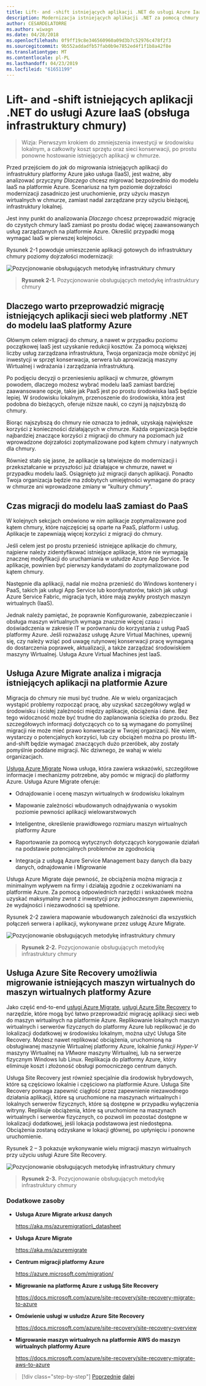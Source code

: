 ```yaml
---
title: Lift- and -shift istniejących aplikacji .NET do usługi Azure IaaS (obsługa infrastruktury chmury)
description: Modernizacja istniejących aplikacji .NET za pomocą chmury platformy Azure i kontenerów Windows.
author: CESARDELATORRE
ms.author: wiwagn
ms.date: 04/28/2018
ms.openlocfilehash: 0f9ff19c8e346560960a09d3b7c52976c478f2f3
ms.sourcegitcommit: 9b552addadfb57fab0b9e7852ed4f1f1b8a42f8e
ms.translationtype: MT
ms.contentlocale: pl-PL
ms.lasthandoff: 04/23/2019
ms.locfileid: "61651199"
---
```

# <a name="lift-and-shift-existing-net-apps-to-azure-iaas-cloud-infrastructure-ready"></a>Lift- and -shift istniejących aplikacji .NET do usługi Azure IaaS (obsługa infrastruktury chmury)

> Wizja: Pierwszym krokiem do zmniejszenia inwestycji w środowisku lokalnym, a całkowity koszt sprzętu oraz sieci konserwacji, po prostu ponowne hostowanie istniejących aplikacji w chmurze.

Przed przejściem do *jak* do migrowania istniejących aplikacji do infrastruktury platformy Azure jako usługa (IaaS), jest ważne, aby analizować przyczyny *Dlaczego* chcesz migrować bezpośrednio do modelu IaaS na platformie Azure. Scenariusz na tym poziomie dojrzałości modernizacji zasadniczo jest uruchomienie, przy użyciu maszyn wirtualnych w chmurze, zamiast nadal zarządzane przy użyciu bieżącej, infrastruktury lokalnej.

Jest inny punkt do analizowania *Dlaczego* chcesz przeprowadzić migrację do czystych chmury IaaS zamiast po prostu dodać więcej zaawansowanych usług zarządzanych na platformie Azure. Określić przypadki mogą wymagać IaaS w pierwszej kolejności.

Rysunek 2-1 powoduje umieszczenie aplikacji gotowych do infrastruktury chmury poziomy dojrzałości modernizacji:

![Pozycjonowanie obsługujących metodykę infrastruktury chmury](./media/image2-1.png)

> **Rysunek 2-1.** Pozycjonowanie obsługujących metodykę infrastruktury chmury

## <a name="why-migrate-existing-net-web-applications-to-azure-iaas"></a>Dlaczego warto przeprowadzić migrację istniejących aplikacji sieci web platformy .NET do modelu IaaS platformy Azure

Głównym celem migracji do chmury, a nawet w przypadku poziomu początkowej IaaS jest uzyskanie redukcji kosztów. Za pomocą większej liczby usług zarządzana infrastruktura, Twoja organizacja może obniżyć jej inwestycji w sprzęt konserwacja, serwera lub aprowizacją maszyny Wirtualnej i wdrażania i zarządzania infrastrukturą.

Po podjęciu decyzji o przeniesieniu aplikacji w chmurze, głównym powodem, dlaczego możesz wybrać modelu IaaS zamiast bardziej zaawansowane opcje, takie jak PaaS jest po prostu środowiska IaaS będzie lepiej. W środowisku lokalnym, przenoszenie do środowiska, która jest podobna do bieżących, oferuje niższe nauki, co czyni ją najszybszą do chmury.

Biorąc najszybszą do chmury nie oznacza to jednak, uzyskają największe korzyści z konieczności działających w chmurze. Każda organizacja będzie najbardziej znaczące korzyści z migracji do chmury na poziomach już wprowadzone dojrzałości zoptymalizowane pod kątem chmury i natywnych dla chmury.

Również stało się jasne, że aplikacje są łatwiejsze do modernizacji i przekształcanie w przyszłości już działające w chmurze, nawet w przypadku modelu IaaS. Osiągnięto już migracji danych aplikacji. Ponadto Twoja organizacja będzie ma zdobytych umiejętności wymagane do pracy w chmurze ani wprowadzone zmiany w "kultury chmury".

## <a name="when-to-migrate-to-iaas-instead-of-to-paas"></a>Czas migracji do modelu IaaS zamiast do PaaS

W kolejnych sekcjach omówiono w nim aplikacje zoptymalizowane pod kątem chmury, które najczęściej są oparte na PaaS, platform i usług. Aplikacje te zapewniają więcej korzyści z migracji do chmury. 

Jeśli celem jest po prostu przenieść istniejące aplikacje do chmury, najpierw należy zidentyfikować istniejące aplikacje, które nie wymagają znacznej modyfikacji do uruchamiania w usłudze Azure App Service. Te aplikacje, powinien być pierwszy kandydatami do zoptymalizowane pod kątem chmury. 

Następnie dla aplikacji, nadal nie można przenieść do Windows kontenery i PaaS, takich jak usługi App Service lub koordynatorów, takich jak usługi Azure Service Fabric, migracja tych, które mają zwykły prostych maszyn wirtualnych (IaaS). 

Jednak należy pamiętać, że poprawnie Konfigurowanie, zabezpieczanie i obsługa maszyn wirtualnych wymaga znacznie więcej czasu i doświadczenia w zakresie IT w porównaniu do korzystania z usług PaaS platformy Azure. Jeśli rozważasz usługę Azure Virtual Machines, upewnij się, czy należy wziąć pod uwagę rutynowej konserwacji pracę wymaganą do dostarczenia poprawek, aktualizacji, a także zarządzać środowiskiem maszyny Wirtualnej. Usługa Azure Virtual Machines jest IaaS.

## <a name="use-azure-migrate-to-analyze-and-migrate-your-existing-applications-to-azure"></a>Usługa Azure Migrate analiza i migracja istniejących aplikacji na platformie Azure

Migracja do chmury nie musi być trudne. Ale w wielu organizacjach wystąpić problemy rozpocząć pracę, aby uzyskać szczegółowy wgląd w środowisku i ścisłej zależności między aplikacje, obciążenia i dane. Bez tego widoczność może być trudne do zaplanowania ścieżka do przodu. Bez szczegółowych informacji dotyczących co to są wymagane do pomyślnej migracji nie może mieć prawo konwersacje w Twojej organizacji. Nie wiem, wystarczy o potencjalnych korzyści, lub czy obciążeń można po prostu lift-and-shift będzie wymagać znaczących dużo przeróbek, aby zostały pomyślnie poddane migracji. Nic dziwnego, że wahaj w wielu organizacjach.

[Usługa Azure Migrate](https://aka.ms/azuremigrate) Nowa usługa, która zawiera wskazówki, szczegółowe informacje i mechanizmy potrzebne, aby pomóc w migracji do platformy Azure. Usługa Azure Migrate oferuje:

- Odnajdowanie i ocenę maszyn wirtualnych w środowisku lokalnym

- Mapowanie zależności wbudowanych odnajdywania o wysokim poziomie pewności aplikacji wielowarstwowych

- Inteligentne, określenie prawidłowego rozmiaru maszyn wirtualnych platformy Azure

- Raportowanie za pomocą wytycznych dotyczących korygowanie działań na podstawie potencjalnych problemów ze zgodnością

- Integracja z usługą Azure Service Management bazy danych dla bazy danych, odnajdowanie i Migrowanie

Usługa Azure Migrate daje pewność, że obciążenia można migracja z minimalnym wpływem na firmy i działają zgodnie z oczekiwaniami na platformie Azure. Za pomocą odpowiednich narzędzi i wskazówek można uzyskać maksymalny zwrot z inwestycji przy jednoczesnym zapewnieniu, że wydajności i niezawodności są spełnione.

Rysunek 2-2 zawiera mapowanie wbudowanych zależności dla wszystkich połączeń serwera i aplikacji, wykonywane przez usługę Azure Migrate.

![Pozycjonowanie obsługujących metodykę infrastruktury chmury](./media/image2-2.png)

> **Rysunek 2-2.** Pozycjonowanie obsługujących metodykę infrastruktury chmury

## <a name="use-azure-site-recovery-to-migrate-your-existing-vms-to-azure-vms"></a>Usługa Azure Site Recovery umożliwia migrowanie istniejących maszyn wirtualnych do maszyn wirtualnych platformy Azure

Jako część end-to-end [usługi Azure Migrate](https://aka.ms/azuremigrate), [usługi Azure Site Recovery](https://docs.microsoft.com/azure/site-recovery/site-recovery-overview) to narzędzie, które mogą być łatwo przeprowadzić migrację aplikacji sieci web do maszyn wirtualnych na platformie Azure. Replikowanie lokalnych maszyn wirtualnych i serwerów fizycznych do platformy Azure lub replikować je do lokalizacji dodatkowej w środowisku lokalnym, można użyć Usługa Site Recovery. Możesz nawet replikować obciążenia, uruchomioną na obsługiwanej maszynie Wirtualnej platformy Azure, lokalnie *funkcji Hyper-V* maszyny Wirtualnej na *VMware* maszyny Wirtualnej, lub na serwerze fizycznym Windows lub Linux. Replikacja do platformy Azure, który eliminuje koszt i złożoność obsługi pomocniczego centrum danych.

Usługa Site Recovery jest również specjalnie dla środowisk hybrydowych, które są częściowo lokalnie i częściowo na platformie Azure. Usługa Site Recovery pomaga zapewnić ciągłość przez zapewnienie niezawodnego działania aplikacji, które są uruchomione na maszynach wirtualnych i lokalnych serwerów fizycznych, które są dostępne w przypadku wyłączenia witryny. Replikuje obciążenia, które są uruchomione na maszynach wirtualnych i serwerów fizycznych, co pozwoli im pozostać dostępne w lokalizacji dodatkowej, jeśli lokacja podstawowa jest niedostępna. Obciążenia zostaną odzyskane w lokacji głównej, po upłynięciu i ponowne uruchomienie.

Rysunek 2 – 3 pokazuje wykonywanie wielu migracji maszyn wirtualnych przy użyciu usługi Azure Site Recovery.

![Pozycjonowanie obsługujących metodykę infrastruktury chmury](./media/image2-3.png)

> **Rysunek 2-3.** Pozycjonowanie obsługujących metodykę infrastruktury chmury

### <a name="additional-resources"></a>Dodatkowe zasoby

- **Usługa Azure Migrate arkusz danych**

    <https://aka.ms/azuremigration\_datasheet>

- **Usługa Azure Migrate**

    <https://aka.ms/azuremigrate>

- **Centrum migracji platformy Azure**

    <https://azure.microsoft.com/migration/>

- **Migrowanie na platformę Azure z usługą Site Recovery**

    <https://docs.microsoft.com/azure/site-recovery/site-recovery-migrate-to-azure>

- **Omówienie usługi w usłudze Azure Site Recovery**

    <https://docs.microsoft.com/azure/site-recovery/site-recovery-overview>

- **Migrowanie maszyn wirtualnych na platformie AWS do maszyn wirtualnych platformy Azure**

    <https://docs.microsoft.com/azure/site-recovery/site-recovery-migrate-aws-to-azure>

>[!div class="step-by-step"]
>[Poprzednie](index.md)
>[dalej](migrate-your-relational-databases-to-azure.md)
